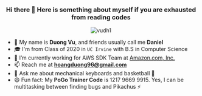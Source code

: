 <h3 align="center"> Hi there 👋 Here is something about myself if you are exhausted from reading codes </h3>

<p align="center"> <img src="https://komarev.com/ghpvc/?username=vudh1" alt="vudh1" /> </p>

- 🤔 My name is **Duong Vu**, and friends usually call me **Daniel**
- 🎓 I'm from Class of 2020 in `UC Irvine` with B.S in Computer Science
- 🔭 I’m currently working for AWS SDK Team at [Amazon.com, Inc.](https://www.aboutamazon.com/)
- 📫 Reach me at **hoangduong96@gmail.com**
- 💬 Ask me about mechanical keyboards and basketball 🏀
- 😄 Fun fact: My **PoGo Trainer Code** is 1217 9669 9915. Yes, I can be multitasking between finding bugs and Pikachus ⚡
